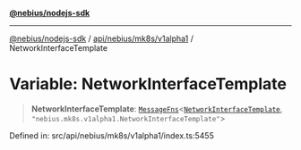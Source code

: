 [**@nebius/nodejs-sdk**](../../../../../README.md)

***

[@nebius/nodejs-sdk](../../../../../README.md) / [api/nebius/mk8s/v1alpha1](../README.md) / NetworkInterfaceTemplate

# Variable: NetworkInterfaceTemplate

> **NetworkInterfaceTemplate**: [`MessageFns`](../../../../../runtime/protos/core/interfaces/MessageFns.md)\<[`NetworkInterfaceTemplate`](../interfaces/NetworkInterfaceTemplate.md), `"nebius.mk8s.v1alpha1.NetworkInterfaceTemplate"`\>

Defined in: src/api/nebius/mk8s/v1alpha1/index.ts:5455
